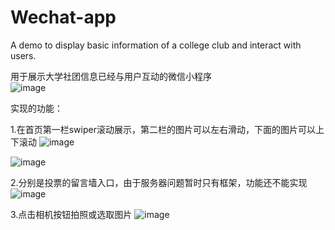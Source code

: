 # Wechat-app
A demo to display basic information of a college club and interact with users.<br>


用于展示大学社团信息已经与用户互动的微信小程序<br>
![image](https://github.com/liferjane/Wechat-app/blob/master/wechat-app-gif1.gif)


实现的功能：<br>


1.在首页第一栏swiper滚动展示，第二栏的图片可以左右滑动，下面的图片可以上下滚动
![image](https://github.com/liferjane/Wechat-app/blob/master/readme_photo/welcomepage.PNG)










![image](https://github.com/liferjane/Wechat-app/blob/master/readme_photo/display.PNG)








2.分别是投票的留言墙入口，由于服务器问题暂时只有框架，功能还不能实现
![image](https://github.com/liferjane/Wechat-app/blob/master/readme_photo/interact.PNG)







3.点击相机按钮拍照或选取图片
![image](https://github.com/liferjane/Wechat-app/blob/master/readme_photo/photo.PNG)
